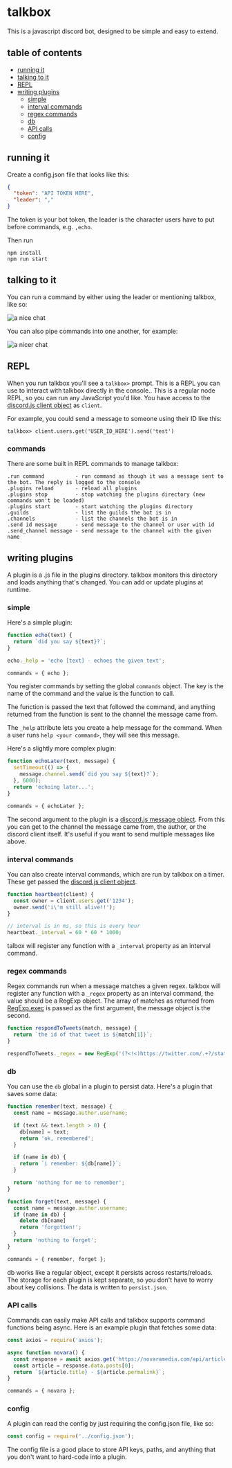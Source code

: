 # talkbox
This is a javascript discord bot, designed to be simple and easy to extend.

## table of contents
- [running it](#running-it)
- [talking to it](#talking-to-it)
- [REPL](#repl)
- [writing plugins](#writing-plugins)
  - [simple](#simple)
  - [interval commands](#interval-commands)
  - [regex commands](#regex-commands)
  - [db](#db)
  - [API calls](#api-calls)
  - [config](#config)

## running it
Create a config.json file that looks like this:

```json
{
  "token": "API TOKEN HERE",
  "leader": ","
}
```

The token is your bot token, the leader is the character users have to put before commands, e.g. `,echo`.

Then run

    npm install
    npm run start

## talking to it
You can run a command by either using the leader or mentioning talkbox, like so:

![a nice chat](assets/image.png)

You can also pipe commands into one another, for example:

![a nicer chat](assets/image2.png)

## REPL
When you run talkbox you'll see a `talkbox>` prompt. This is a REPL you can use to interact with talkbox directly in the console.. This is a regular node REPL, so you can run any JavaScript you'd like. You have access to the [discord.js client object](https://discord.js.org/#/docs/main/stable/class/Client) as `client`.

For example, you could send a message to someone using their ID like this:

```
talkbox> client.users.get('USER_ID_HERE').send('test') 
```

### commands
There are some built in REPL commands to manage talkbox:

```
.run command          - run command as though it was a message sent to the bot. The reply is logged to the console
.plugins reload       - reload all plugins
.plugins stop         - stop watching the plugins directory (new commands won't be loaded)
.plugins start        - start watching the plugins directory
.guilds               - list the guilds the bot is in
.channels             - list the channels the bot is in
.send id message      - send message to the channel or user with id
.send_channel message - send message to the channel with the given name
```

## writing plugins
A plugin is a .js file in the plugins directory. talkbox monitors this directory and loads anything that's changed. You can add or update plugins at runtime.

### simple
Here's a simple plugin:

```js
function echo(text) {
  return `did you say ${text}?`;
}

echo._help = 'echo [text] - echoes the given text';

commands = { echo };
```

You register commands by setting the global `commands` object. The key is the name of the command and the value is the function to call.

The function is passed the text that followed the command, and anything returned from the function is sent to the channel the message came from.

The `_help` attribute lets you create a help message for the command. When a user runs `help <your command>`, they will see this message.

Here's a slightly more complex plugin:

```js
function echoLater(text, message) {
  setTimeout(() => {
    message.channel.send(`did you say ${text}?`);
  }, 6000);
  return 'echoing later...';
}

commands = { echoLater };
```

The second argument to the plugin is a [discord.js message object](https://discord.js.org/#/docs/main/stable/class/Message). From this you can get to the channel the message came from, the author, or the discord client itself. It's useful if you want to send multiple messages like above.

### interval commands
You can also create interval commands, which are run by talkbox on a timer. These get passed the [discord.js client object](https://discord.js.org/#/docs/main/stable/class/Client).

```js
function heartbeat(client) {
  const owner = client.users.get('1234');
  owner.send('i\'m still alive!!');
}

// interval is in ms, so this is every hour
heartbeat._interval = 60 * 60 * 1000;
```

talbox will register any function with a `_interval` property as an interval command.

### regex commands
Regex commands run when a message matches a given regex. talkbox will register any function with a `_regex` property as an interval command, the value should be a RegExp object. The array of matches as returned from [RegExp.exec](https://developer.mozilla.org/en-US/docs/Web/JavaScript/Reference/Global_Objects/RegExp/exec) is passed as the first argument, the message object is the second.

```js
function respondToTweets(match, message) {
  return `the id of that tweet is ${match[1]}`;
}

respondToTweets._regex = new RegExp('(?<!<)https://twitter.com/.+?/status/([0-9]+)(?!>)');
```

### db
You can use the `db` global in a plugin to persist data. Here's a plugin that saves some data:

```js
function remember(text, message) {
  const name = message.author.username;

  if (text && text.length > 0) {
    db[name] = text;
    return 'ok, remembered';
  }

  if (name in db) {
    return `i remember: ${db[name]}`;
  }

  return 'nothing for me to remember';
}

function forget(text, message) {
  const name = message.author.username;
  if (name in db) {
    delete db[name]
    return 'forgotten!';
  }
  return 'nothing to forget';
}

commands = { remember, forget };

```

db works like a regular object, except it persists across restarts/reloads. The storage for each plugin is kept separate, so you don't have to worry about key collisions. The data is written to `persist.json`.

### API calls
Commands can easily make API calls and talkbox supports command functions being async. Here is an example plugin that fetches some data:

```js
const axios = require('axios');

async function novara() {
  const response = await axios.get('https://novaramedia.com/api/articles/');
  const article = response.data.posts[0];
  return `${article.title} - ${article.permalink}`;
}

commands = { novara };
```

### config
A plugin can read the config by just requiring the config.json file, like so:

```js
const config = require('../config.json');
```

The config file is a good place to store API keys, paths, and anything that you don't want to hard-code into a plugin.
